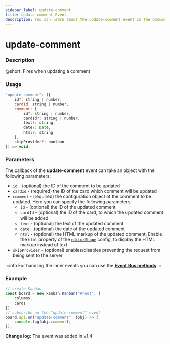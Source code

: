 ```yaml
---
sidebar_label: update-comment
title: update-comment Event
description: You can learn about the update-comment event in the documentation of the DHTMLX JavaScript Kanban library. Browse developer guides and API reference, try out code examples and live demos, and download a free 30-day evaluation version of DHTMLX Kanban.
---
```


# update-comment

### Description

@short: Fires when updating a comment

### Usage

~~~jsx {}
"update-comment": ({
	id?: string | number, 
	cardId: string | number, 
	comment: {
		id?: string | number, 
		cardId?: string | number, 
		text?: string, 
		date?: Date, 
		html?: string 
	},
	skipProvider?: boolean
}) => void;
~~~

### Parameters

The callback of the **update-comment** event can take an object with the following parameters:

- `id` -  (optional) the ID of the comment to be updated
- `cardId` - (required) the ID of the card which comment will be updated
- `comment` - (required) the configuration object of the comment to be updated. Here you can specify the following parameters:
	- `id` -  (optional) the ID of the updated comment
	- `cardId` - (optional) the ID of the card, to which the updated comment will be added
	- `text` - (optional) the text of the updated comment
	- `date` - (optional) the date of the updated comment
	- `html` - (optional) the HTML markup of the updated comment. Enable the `html` property of the [`editorShape`](/api/config/js_kanban_editorshape_config/#--parameters-for-a-comments-type) config, to display the HTML markup instead of text
- `skipProvider` - (optional) enables/disables preventing the request from being sent to the server

:::info
For handling the inner events you can use the [**Event Bus methods**](api/overview/main_overview.md/#event-bus-methods)
:::

### Example

~~~jsx {7-9}
// create Kanban
const board = new kanban.Kanban("#root", {
	columns,
	cards
});
// subscribe on the "update-comment" event
board.api.on("update-comment", (obj) => {
	console.log(obj.comment);
});
~~~

**Change log:** The event was added in v1.4